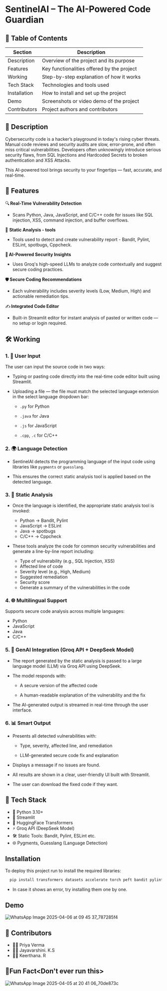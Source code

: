 
# SentinelAI – The AI-Powered Code Guardian

## 📌 Table of Contents

| Section       | Description                                  |
|---------------|----------------------------------------------|
| Description| Overview of the project and its purpose     |
| Features      | Key functionalities offered by the project |
| Working         | Step-by-step explanation of how it works  |
| Tech Stack  | Technologies and tools used              |
| Installation | How to install and set up the project     |
| Demo              | Screenshots or video demo of the project |
| Contributors | Project authors and contributors         |

## 🔐 Description
Cybersecurity code is a hacker’s playground in today's rising cyber threats. Manual code reviews and security audits are slow, error-prone, and often miss critical vulnerabilities. Developers often unknowingly introduce serious security flaws, from SQL Injections and Hardcoded Secrets to broken authentication and XSS Attacks.

This AI-powered tool brings security to your fingertips — fast, accurate, and real-time.


## 🚀 Features

🔍 **Real-Time Vulnerability Detection**

  - Scans Python, Java, JavaScript, and C/C++ code for issues like SQL injection, XSS, command injection, and buffer overflows.

🧠 **Static Analysis - tools**

 -  Tools used to detect and create vulnerability report - Bandit, Pylint, ESLint, spotbugs, Cppcheck.

🧠 **AI-Powered Security Insights**
 
- Uses Groq's high-speed LLMs to analyze code contextually and suggest secure coding practices.

🛡️ **Secure Coding Recommendations**

- Each vulnerability includes severity levels (Low, Medium, High) and actionable remediation tips.

✍️ **Integrated Code Editor**

- Built-in Streamlit editor for instant analysis of pasted or written code — no setup or login required.

## 🛠️ Working

### 1. 📝 User Input
The user can input the source code in two ways:
- Typing or pasting code directly into the real-time code editor built using Streamlit.
- Uploading a file — the file must match the selected language extension in the select language dropdown bar:
  
  - `.py` for Python
    
  - `.java` for Java
    
  - `.js` for JavaScript
    
  - `.cpp`, `.c` for C/C++

### 2. 🌍 Language Detection
- SentinelAI detects the programming language of the input code using libraries like `pygments` or `guesslang`.
  
- This ensures the correct static analysis tool is applied based on the detected language.

### 3. 🧪 Static Analysis
- Once the language is identified, the appropriate static analysis tool is invoked:
  - Python → Bandit, Pylint  
  - JavaScript → ESLint
  - Java → spotbugs 
  - C/C++ → Cppcheck  

- These tools analyze the code for common security vulnerabilities and generate a line-by-line report including:
  - Type of vulnerability (e.g., SQL Injection, XSS)
  - Affected line of code
  - Severity level (e.g., High, Medium)
  - Suggested remediation
  - Security score
  - Generate a summary of the vulnerabilities in the code

### 4. 🌐 Multilingual Support
Supports secure code analysis across multiple languages:
- Python  
- JavaScript  
- Java  
- C/C++
  
### 5. 🤖 GenAI Integration (Groq API + DeepSeek Model)
- The report generated by the static analysis is passed to a large language model (LLM) via Groq API using DeepSeek.
- The model responds with:
  
  - A secure version of the affected code
    
  - A human-readable explanation of the vulnerability and the fix
    
- The AI-generated output is streamed in real-time through the user interface.

### 6. 📊 Smart Output
- Presents all detected vulnerabilities with:
  
  - Type, severity, affected line, and remediation
    
  - LLM-generated secure code fix and explanation
    
- Displays a message if no issues are found.
  
- All results are shown in a clear, user-friendly UI built with Streamlit.

- The user can download the fixed code if they want.

## 🧰 Tech Stack

- 🐍 Python 3.10+  
- 🎨 Streamlit  
- 🤖 HuggingFace Transformers  
- ⚡ Groq API (DeepSeek Model)  
- 🛠️ Static Tools: Bandit, Pylint, ESLint etc.  
- 🌐 Pygments, Guesslang (Language Detection)


## Installation

To deploy this project run to install the required libraries:

```bash
  pip install transformers datasets accelerate torch peft bandit pylint semgrep

```
- In case it shows an error, try installing them one by one.

## Demo

![WhatsApp Image 2025-04-06 at 09 45 37_787285f4](https://github.com/user-attachments/assets/3329dd66-190f-4b34-ba3f-263de5806b76)


## 🙌 Contributors

- 👨‍💻 Priya Verma
- 👩‍💻 Jayavarshini. K.S
- 👨‍💻 Keerthana. R

## 🎉Fun Fact<Don't ever run this>

![WhatsApp Image 2025-04-05 at 20 41 06_70de873c](https://github.com/user-attachments/assets/15daafb4-db59-48d7-94c8-85b8c7823b56)
